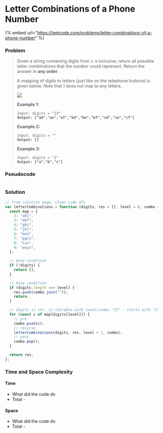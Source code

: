 # Letter Combinations of a Phone Number

{% embed url="https://leetcode.com/problems/letter-combinations-of-a-phone-number" %}

### Problem

> Given a string containing digits from `2-9` inclusive, return all possible letter combinations that the number could represent. Return the answer in **any order**.
>
> A mapping of digits to letters (just like on the telephone buttons) is given below. Note that 1 does not map to any letters.
>
> ![](https://assets.leetcode.com/uploads/2022/03/15/1200px-telephone-keypad2svg.png)
>
> &#x20;
>
> **Example 1:**
>
> <pre><code>Input: digits = "23"
> <strong>Output: ["ad","ae","af","bd","be","bf","cd","ce","cf"]</strong></code></pre>
>
> **Example 2:**
>
> <pre><code>Input: digits = ""
> <strong>Output: []</strong></code></pre>
>
> **Example 3:**
>
> <pre><code>Input: digits = "2"
> <strong>Output: ["a","b","c"]</strong></code></pre>

### Pseudocode

```
```

### Solution

```javascript
// from solution page, clean code dfs
var letterCombinations = function (digits, res = [], level = 0, combo = []) {
  const map = {
    2: "abc",
    3: "def",
    4: "ghi",
    5: "jkl",
    6: "mno",
    7: "pqrs",
    8: "tuv",
    9: "wxyz",
  };

  // base condition
  if (!digits) {
    return [];
  }

  // base condition
  if (digits.length === level) {
    res.push(combo.join(""));
    return;
  }

  // digits is str, is iterable with level/index "23" - starts with "2" level = 0
  for (const c of map[digits[level]]) {
    // pre
    combo.push(c);
    // recurse
    letterCombinations(digits, res, level + 1, combo);
    // post
    combo.pop();
  }

  return res;
};

```

### Time and Space Complexity

#### Time

* What did the code do
* Total -

#### Space

* What did the code do
* Total -

